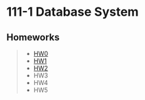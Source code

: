# 111-1 Database System
## Homeworks
> * [HW0](https://github.com/Robbish1106/DB/tree/main/HW0)
> * [HW1](https://github.com/Robbish1106/DB/tree/main/HW1)
> * [HW2](https://github.com/Robbish1106/DB/tree/main/HW2)
> * HW3
> * HW4
> * HW5

